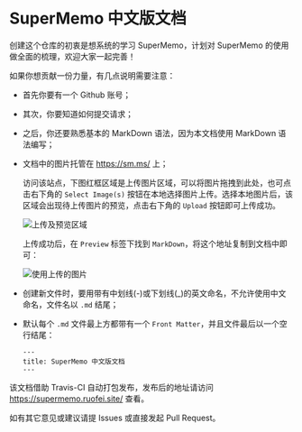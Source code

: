 # SuperMemo 中文版文档

创建这个仓库的初衷是想系统的学习 SuperMemo，计划对 SuperMemo 的使用做全面的梳理，欢迎大家一起完善！

如果你想贡献一份力量，有几点说明需要注意：

- 首先你要有一个 Github 账号；

- 其次，你要知道如何提交请求；

- 之后，你还要熟悉基本的 MarkDown 语法，因为本文档使用 MarkDown 语法编写；

- 文档中的图片托管在 https://sm.ms/ 上；

    访问该站点，下图红框区域是上传图片区域，可以将图片拖拽到此处，也可点击右下角的 `Select Image(s)` 按钮在本地选择图片上传。选择本地图片后，该区域会出现待上传图片的预览，点击右下角的 `Upload` 按钮即可上传成功。

    ![上传及预览区域](https://i.loli.net/2020/02/15/Z3olvU8tgSzAfbn.png)

    上传成功后，在 `Preview` 标签下找到 `MarkDown`，将这个地址复制到文档中即可：

    ![使用上传的图片](https://i.loli.net/2020/02/15/voWgwbTd7mHRy3I.png)

- 创建新文件时，要用带有中划线(-)或下划线(_)的英文命名，不允许使用中文命名，文件名以 `.md` 结尾；

- 默认每个 `.md` 文件最上方都带有一个 `Front Matter`，并且文件最后以一个空行结尾：

  ``` none
  ---
  title: SuperMemo 中文版文档
  ---

  ```

该文档借助 Travis-CI 自动打包发布，发布后的地址请访问 https://supermemo.ruofei.site/ 查看。

如有其它意见或建议请提 Issues 或直接发起 Pull Request。
